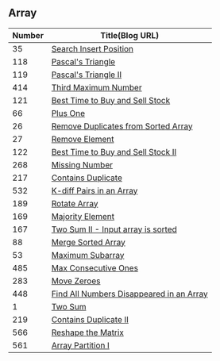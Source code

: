 ## Array
|Number| Title(Blog URL)| 
|------|-------|
35	|[Search Insert Position](http://blog.csdn.net/daigualu/article/details/66995617)
118|	[Pascal's Triangle](http://blog.csdn.net/daigualu/article/details/67006388)
119	|[Pascal's Triangle II](http://blog.csdn.net/daigualu/article/details/67069088)
414|	[Third Maximum Number](http://blog.csdn.net/daigualu/article/details/68063481)
121|	[Best Time to Buy and Sell Stock](http://blog.csdn.net/daigualu/article/details/71038726)
66|	[Plus One](http://blog.csdn.net/daigualu/article/details/71056697)
26	|[Remove Duplicates from Sorted Array](http://blog.csdn.net/daigualu/article/details/71064545)
27|	[Remove Element](http://blog.csdn.net/daigualu/article/details/71104482)
122	|[Best Time to Buy and Sell Stock II](http://blog.csdn.net/daigualu/article/details/71104584)
268	|[Missing Number](http://blog.csdn.net/daigualu/article/details/69220202)
217|	[Contains Duplicate](http://blog.csdn.net/daigualu/article/details/71123673)
532|	[K-diff Pairs in an Array](http://blog.csdn.net/daigualu/article/details/71129806)
189|	[Rotate Array](http://blog.csdn.net/daigualu/article/details/71159419)
169	|[Majority Element](http://blog.csdn.net/daigualu/article/details/69937729)
167	|[Two Sum II - Input array is sorted](http://blog.csdn.net/daigualu/article/details/69787679)
88	|[Merge Sorted Array](http://blog.csdn.net/daigualu/article/details/69367334)
53	|[Maximum Subarray](http://blog.csdn.net/daigualu/article/details/69936974)
485	|[Max Consecutive Ones](http://blog.csdn.net/daigualu/article/details/71216338)
283	|[Move Zeroes](http://blog.csdn.net/daigualu/article/details/69329038)
448	|[Find All Numbers Disappeared in an Array](http://blog.csdn.net/daigualu/article/details/71168875)
1|	[Two Sum](http://blog.csdn.net/daigualu/article/details/68957096)
219	|[Contains Duplicate II](http://blog.csdn.net/daigualu/article/details/71166985)
566| [Reshape the Matrix](http://blog.csdn.net/daigualu/article/details/71275325)	
561| [Array Partition I](http://blog.csdn.net/daigualu/article/details/71273279)	
